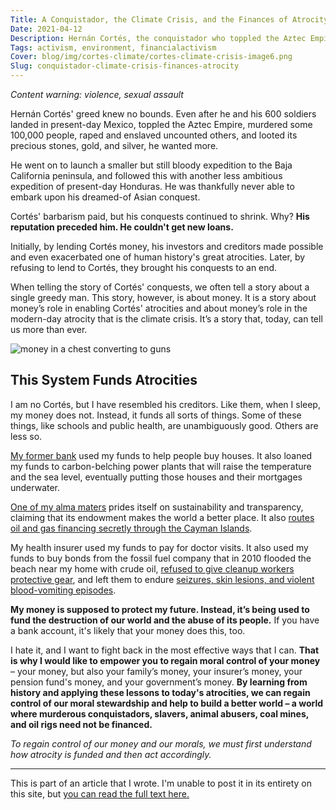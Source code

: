 ```yaml
---
Title: A Conquistador, the Climate Crisis, and the Finances of Atrocity
Date: 2021-04-12
Description: Hernán Cortés, the conquistador who toppled the Aztec Empire, was a man of terrible and unrelenting ambition. Yet his conquests shrank as time went on. Learn about how Cortés’ crimes were brought to a halt, as the crimes of the climate crisis can be too.
Tags: activism, environment, financialactivism
Cover: blog/img/cortes-climate/cortes-climate-crisis-image6.png
Slug: conquistador-climate-crisis-finances-atrocity
---
```


<head>
    <link rel="canonical" href="https://bank.green/blog/cortes-climate-crisis"/>
</head>


_Content warning: violence, sexual assault_

Hernán Cortés' greed knew no bounds. Even after he and his 600 soldiers landed in present-day Mexico, toppled the Aztec Empire, murdered some 100,000 people, raped and enslaved uncounted others, and looted its precious stones, gold, and silver, he wanted more.

He went on to launch a smaller but still bloody expedition to the Baja California peninsula, and followed this with another less ambitious expedition of present-day Honduras. He was thankfully never able to embark upon his dreamed-of Asian conquest.

Cortés' barbarism paid, but his conquests continued to shrink. Why? **His reputation preceded him. He couldn't get new loans.**

Initially, by lending Cortés money, his investors and creditors made possible and even exacerbated one of human history's great atrocities. Later, by refusing to lend to Cortés, they brought his conquests to an end.

When telling the story of Cortés' conquests, we often tell a story about a single greedy man. This story, however, is about money. It is a story about money’s role in enabling Cortés' atrocities and about money’s role in the modern-day atrocity that is the climate crisis. It’s a story that, today, can tell us more than ever.

![money in a chest converting to guns]({static}/blog/img/cortes-climate/cortes-climate-crisis-image3.png)

## This System Funds Atrocities

I am no Cortés, but I have resembled his creditors. Like them, when I sleep, my money does not. Instead, it funds all sorts of things. Some of these things, like schools and public health, are unambiguously good. Others are less so.

[My former bank](https://bankofamerica.com) used my funds to help people buy houses. It also loaned my funds to carbon-belching power plants that will raise the temperature and the sea level, eventually putting those houses and their mortgages underwater.

[One of my alma maters](https://northeastern.edu) prides itself on sustainability and transparency, claiming that its endowment makes the world a better place. It also [routes oil and gas financing secretly through the Cayman Islands](https://www.theguardian.com/news/2017/nov/08/us-universities-offshore-funds-endowments-fossil-fuels-paradise-papers).

My health insurer used my funds to pay for doctor visits. It also used my funds to buy bonds from the fossil fuel company that in 2010 flooded the beach near my home with crude oil, [refused to give cleanup workers protective gear](http://edition.cnn.com/2010/HEALTH/05/31/oil.spill.order/index.html), and left them to endure [seizures, skin lesions, and violent blood-vomiting episodes](https://www.thenation.com/article/archive/investigation-two-years-after-bp-spill-hidden-health-crisis-festers/).

**My money is supposed to protect my future. Instead, it’s being used to fund the destruction of our world and the abuse of its people.** If you have a bank account, it's likely that your money does this, too.

I hate it, and I want to fight back in the most effective ways that I can. **That is why I would like to empower you to regain moral control of your money** – your money, but also your family’s money, your insurer’s money, your pension fund's money, and your government’s money. **By learning from history and applying these lessons to today's atrocities, we can regain control of our moral stewardship and help to build a better world – a world where murderous conquistadors, slavers, animal abusers, coal mines, and oil rigs need not be financed.**

_To regain control of our money and our morals, we must first understand how atrocity is funded and then act accordingly._

---

This is part of an article that I wrote. I'm unable to post it in its entirety on this site, but [you can read the full text here.](https://bank.green/blog/cortes-climate-crisis)